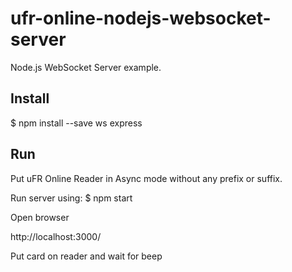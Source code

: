 # ufr-online-nodejs-websocket-server
Node.js WebSocket Server example.
 
## Install

$ npm install --save ws express

## Run

Put uFR Online Reader in Async mode without any prefix or suffix.

Run server using: $ npm start

Open browser

http://localhost:3000/

Put card on reader and wait for beep
